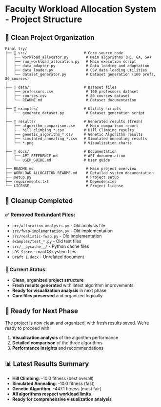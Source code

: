 # Faculty Workload Allocation System - Project Structure

## 📁 Clean Project Organization

```
Final try/
├── 📁 src/                          # Core source code
│   ├── workload_allocator.py        # Main algorithms (HC, GA, SA)
│   ├── run_workload_allocation.py   # Main execution script
│   ├── data_adapter.py              # Data loading and adaptation
│   ├── data_loader.py               # CSV data loading utilities
│   └── dataset_generator.py         # Dataset generation (100 profs, 80 courses)
│
├── 📁 data/                         # Dataset files
│   ├── professors.csv               # 100 professors dataset
│   ├── courses.csv                  # 80 courses dataset
│   └── README.md                    # Dataset documentation
│
├── 📁 examples/                     # Utility scripts
│   └── generate_dataset.py          # Dataset generation script
│
├── 📁 results/                      # Generated results (fresh)
│   ├── algorithm_comparison.csv     # Main comparison report
│   ├── hill_climbing_*.csv         # Hill Climbing results
│   ├── genetic_algorithm_*.csv     # Genetic Algorithm results
│   ├── simulated_annealing_*.csv   # Simulated Annealing results
│   └── *.png                       # Visualization charts
│
├── 📁 docs/                         # Documentation
│   ├── API_REFERENCE.md            # API documentation
│   └── USER_GUIDE.md               # User guide
│
├── README.md                        # Main project overview
├── WORKLOAD_ALLOCATION_README.md    # Detailed system documentation
├── setup.py                         # Project setup
├── requirements.txt                 # Dependencies
└── LICENSE                          # Project license
```

## 🧹 Cleanup Completed

### ✅ Removed Redundant Files:
- `src/allocation-analysis.py` - Old analysis file
- `src/fwap-implementation.py` - Old implementation
- `src/realistic-fwap.py` - Old implementation
- `examples/test_*.py` - Old test files
- `src/__pycache__/` - Python cache files
- `.DS_Store` - macOS system files
- `Draft 1.docx` - Unrelated document

### 🎯 Current Status:
- **Clean, organized project structure**
- **Fresh results generated** with latest algorithm improvements
- **Ready for visualization analysis** in next phase
- **Core files preserved** and organized logically

## 🚀 Ready for Next Phase

The project is now clean and organized, with fresh results saved. We're ready to proceed with:
1. **Visualization analysis** of the algorithm performance
2. **Detailed comparison** of the three algorithms
3. **Performance insights** and recommendations

## 📊 Latest Results Summary

- **Hill Climbing**: -10.0 fitness (best overall)
- **Simulated Annealing**: -10.0 fitness (fast)
- **Genetic Algorithm**: -447.1 fitness (most fair)
- **All algorithms respect workload limits**
- **Ready for comprehensive visualization analysis**
